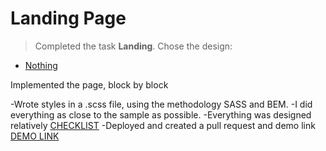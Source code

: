 # Landing Page

> Completed the task **Landing**.
> Сhose the design:

- [Nothing](https://www.figma.com/file/DtkQmQ797hk0nI4KfMi2Uq/BOSE-New-Version?type=design&node-id=6802-139&t=L7eKz5YKLN0m5WxR-0)

Implemented the page, block by block

-Wrote styles in a .scss file, using the methodology SASS and BEM.
-I did everything as close to the sample as possible.
-Everything was designed relatively [CHECKLIST](./checklist.md)
-Deployed and created a pull request and demo link
[DEMO LINK](https://github.com/mate-academy/layout_landing-page/compare/gh-pages...Valbel93:layout_landing-page:gh-pages?expand=1)
